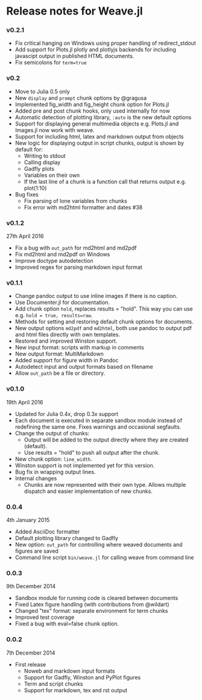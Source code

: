 
# Release notes for Weave.jl

### v0.2.1

* Fix critical hanging on Windows using proper handling of redirect_stdout
* Add support for Plots.jl plotly and plotlyjs backends for including javascipt
  output in published HTML documents.
* Fix semicolons for `term=true`

### v0.2

* Move to Julia 0.5 only
* New `display` and `prompt` chunk options by @gragusa
* Implemented fig_width and fig_height chunk option for Plots.jl
* Added pre and post chunk hooks, only used internally for now
* Automatic detection of plotting library, `:auto` is the new default options
* Support for displaying general multimedia objects e.g. Plots.jl and Images.jl
  now work with weave.
* Support for including html, latex and markdown output from objects
* New logic for displaying output in script chunks, output is shown by default for:
  - Writing to stdout
  - Calling display
  - Gadfly plots
  - Variables on their own
  - If the last line of a chunk is a function call that returns output e.g. plot(1:10)
* Bug fixes
  - Fix parsing of lone variables from chunks
  - Fix error with md2html formatter and dates #38

### v0.1.2

27th April 2016

* Fix a bug with `out_path` for md2html and md2pdf
* Fix md2html and md2pdf on Windows
* Improve doctype autodetection
* Improved regex for parsing markdown input format

### v0.1.1

* Change pandoc output to use inline images if there is no caption.
* Use Documenter.jl for documentation.
* Add chunk option `hold`, replaces results = "hold". This way you can use e.g. `hold = true, results=raw`.
* Methods for setting and restoring default chunk options for documents.
* New output options `md2pdf` and `md2html`, both use pandoc to output pdf
  and html files directly with own templates.
* Restored and improved Winston support.
* New input format: scripts with markup in comments
* New output format: MultiMarkdown
* Added support for figure width in Pandoc
* Autodetect input and output formats based on filename
* Allow `out_path` be a file or directory.

### v0.1.0

19th April 2016

* Updated for Julia 0.4x, drop 0.3x support
* Each document is executed in separate sandbox module instead of redefining the same one. Fixes warnings and occasional segfaults.
* Change the output of chunks:
  - Output will be added to the output directly where they are created (default).
  - Use results = "hold" to push all output after the chunk.
* New chunk option: `line_width`.
* Winston support is not implemented yet for this version.
* Bug fix in wrapping output lines.
* Internal changes
    - Chunks are now represented with their own type. Allows multiple dispatch
      and easier implementation of new chunks.

### 0.0.4

4th January 2015

* Added AsciiDoc formatter
* Default plotting library changed to Gadfly
* New option: `out_path` for controlling where weaved documents and figures are saved
* Command line script `bin/weave.jl` for calling weave from command line

### 0.0.3

9th December 2014

* Sandbox module for running code is cleared between documents
* Fixed Latex figure handling (with contributions from @wildart)
* Changed "tex" format: separate environment for term chunks
* Improved test coverage
* Fixed a bug with eval=false chunk option.


### 0.0.2

7th December 2014

* First release
    * Noweb and markdown input formats
    * Support for Gadfly, Winston and PyPlot figures
    * Term and script chunks
    * Support for markdown, tex and rst output
